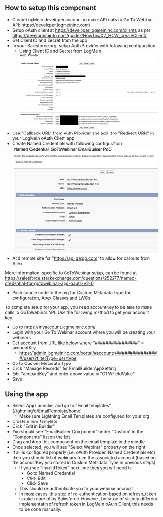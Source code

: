## How to setup this component

- CreateLogMeIn developer account to make API calls to Go To Webinar API: https://developer.logmeininc.com/
- Setup oAuth client at https://developer.logmeininc.com/clients as per https://developer.goto.com/guides/HowTos/02_HOW_createClient/
- Get Client ID and Secret from the app
- In your Salesforce org, setup Auth Provider with following configuration
  - Using Client ID and Secret from LogMeIn
![Auth Provider](/assets/images/EmailBuilderPoC_AuthProvider.png)
- Use "Callback URL" from Auth Provider and add it to "Redirect URIs" in your LogMeIn oAuth Client app
- Create Named Credentials with following configuration
![Auth Provider](/assets/images/EmailBuilderPoC_NamedCredential.png)
- Add remote site for "https://api.getgo.com" to allow for callouts from Apex


More information, specific to GoToWebinar setup, can be found at https://salesforce.stackexchange.com/questions/252277/named-credential-for-gotowebinar-app-oauth-v2-0

- Push source code to the org for Custom Metadata Type for configuration, Apex Classes and LWCs

To complete setup for your app, you need accountKey to be able to make calls to GoToWebinar API. Use the following method to get your account key.
- Go to https://myaccount.logmeininc.com/
- Login with your Go To Webinar account where you will be creating your webinars
- Get account from URL like below where "################" = accountKey
  - https://admin.logmeininc.com/portal/#accounts/################/users?filterType=usertype
- Go to Custom Metadata Type
- Click "Manage Records" for EmailBuilderAppSetting
- Edit "accountKey" and enter above value in "GTWFieldValue"
- Save



## Using the app

- Select App Launcher and go to "Email templates" (/lightning/o/EmailTemplate/home)
  - Make sure Lightning Email Templates are configured for your org
- Create a new template
- Click "Edit in Builder"
- You should see "EmailBuilder Component" under "Custom" in the "Components" list on the left
- Drag and drop this component on the email template in the middle
- Once selected, you will see "Select Webinar" property on the right
- If all is configured properly (i.e. oAuth Provider, Named Credentials etc) then you should list of webinars from the associated account (based on the accountKey you stored in Custom Metadata Type in previous steps)
  - If you see "invalidToken" next time then you will need to
    - Go to Named Credential
    - Click Edit
    - Click Save
  - This should re-authenticate you to your webinar account
  - In most cases, this step of re-authentication based on refresh_token is taken care of by Salesforce. However, because of slightly different implementatin of refresh token in LogMeIn oAuth Client, this needs to be done manually.

